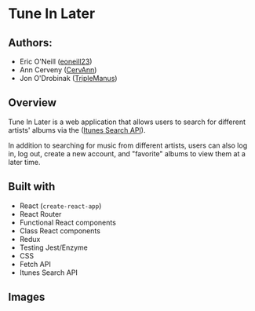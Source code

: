 # Tune In Later

## Authors:
* Eric O'Neill ([eoneill23](https://github.com/eoneill23))
* Ann Cerveny ([CervAnn](https://github.com/CervAnn))
* Jon O'Drobinak ([TripleManus](https://github.com/Triplemanus))

## Overview
Tune In Later is a web application that allows users to search for different artists' albums via the ([Itunes Search API](https://developer.apple.com/library/archive/documentation/AudioVideo/Conceptual/iTuneSearchAPI/index.html#//apple_ref/doc/uid/TP40017632-CH3-SW1)).

In addition to searching for music from different artists, users can also log in, log out, create a new account, and "favorite" albums to view them at a later time.

## Built with
  * React (`create-react-app`)
  * React Router
  * Functional React components
  * Class React components
  * Redux
  * Testing Jest/Enzyme
  * CSS
  * Fetch API
  * Itunes Search API

## Images
